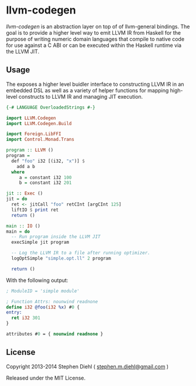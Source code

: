llvm-codegen
============

*llvm-codegen* is an abstraction layer on top of of llvm-general bindings. The goal is to provide a higher
level way to emit LLVM IR from Haskell for the purpose of writing numeric domain languages that compile to
native code for use against a C ABI or can be executed within the Haskell runtime via the LLVM JIT.

Usage
-----

The exposes a higher level buidler interface to constructing LLVM IR in an embedded DSL as well as a variety
of helper functions for mapping high-level constructs to LLVM IR and managing JIT execution.

```haskell
{-# LANGUAGE OverloadedStrings #-}

import LLVM.Codegen
import LLVM.Codegen.Build

import Foreign.LibFFI
import Control.Monad.Trans

program :: LLVM ()
program =
  def "foo" i32 [(i32, "x")] $
    add a b
  where
     a = constant i32 100
     b = constant i32 201

jit :: Exec ()
jit = do
  ret <- jitCall "foo" retCInt [argCInt 125]
  liftIO $ print ret
  return ()

main :: IO ()
main = do
  -- Run program inside the LLVM JIT
  execSimple jit program

  -- Log the LLVM IR to a file after running optimizer.
  logOptSimple "simple.opt.ll" 2 program

  return ()
```

With the following output:

```llvm
; ModuleID = 'simple module'

; Function Attrs: nounwind readnone
define i32 @foo(i32 %x) #0 {
entry:
  ret i32 301
}

attributes #0 = { nounwind readnone }
```

License
-------

Copyright 2013-2014 
Stephen Diehl ( stephen.m.diehl@gmail.com )

Released under the MIT License.
